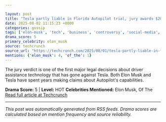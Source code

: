 ```yaml
---

layout: post
title: "Tesla partly liable in Florida Autopilot trial, jury awards $200M in damages"
date: 2025-08-02 11:15:23 +0000
categories: gossip
tags: ['elon-musk', 'tech', 'business', 'controversy', 'social-media', 'space', 'source-techcrunch', 'drama-hot']
drama_score: 5
primary_celebrity: elon_musk
source: techcrunch
source_url: "https://techcrunch.com/2025/08/01/tesla-partly-liable-in-florida-autopilot-trial-jury-awards-200m-in-damages/"
mentions: {'elon_musk': 4, 'of_the': 1}
---
```


The jury verdict is one of the first major legal decisions about driver assistance technology that has gone against Tesla. Both Elon Musk and Tesla have spent years making claims about Autopilot's capabilities.

**Drama Score:** 5 | **Level:** HOT **Celebrities Mentioned:** Elon Musk, Of The [Read full article at Techcrunch](https://techcrunch.com/2025/08/01/tesla-partly-liable-in-florida-autopilot-trial-jury-awards-200m-in-damages/)

---

*This post was automatically generated from RSS feeds. Drama scores are calculated based on mention frequency and source reliability.*